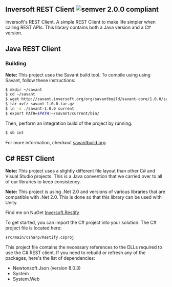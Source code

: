 ## Inversoft REST Client ![semver 2.0.0 compliant](http://img.shields.io/badge/semver-2.0.0-brightgreen.svg?style=flat-square)
Inversoft's REST Client. A simple REST Client to make life simpler when calling REST APIs. This library contains both a Java version and a C# version.

## Java REST Client

### Building

**Note:** This project uses the Savant build tool. To compile using using Savant, follow these instructions:

```bash
$ mkdir ~/savant
$ cd ~/savant
$ wget http://savant.inversoft.org/org/savantbuild/savant-core/1.0.0/savant-1.0.0.tar.gz
$ tar xvfz savant-1.0.0.tar.gz
$ ln -s ./savant-1.0.0 current
$ export PATH=$PATH:~/savant/current/bin/
```

Then, perform an integration build of the project by running:
```bash
$ sb int
```

For more information, checkout [savantbuild.org](http://savantbuild.org/).

## C# REST Client

**Note:** This project uses a slightly different file layout than other C# and Visual Studio projects. This is a Java convention that we carried over to all of our libraries to keep consistency.

**Note:** This project is using .Net 2.0 and versions of various libraries that are compatible with .Net 2.0. This is done so that this library can be used with Unity.

Find me on NuGet [Inversoft.Restify](https://www.nuget.org/packages/Inversoft.Restify/)

To get started, you can import the C# project into your solution. The C# project file is located here:

```bash
src/main/csharp/Restify.csproj
```

This project file contains the necessary references to the DLLs required to use the C# REST client. If you need to rebuild or refresh any of the packages, here's the list of dependencies:

* Newtonsoft.Json (version 8.0.3)
* System
* System.Web

